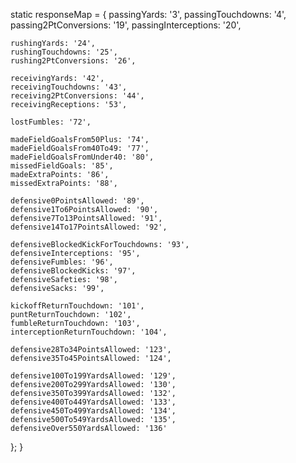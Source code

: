   static responseMap = {
    passingYards: '3',
    passingTouchdowns: '4',
    passing2PtConversions: '19',
    passingInterceptions: '20',

    rushingYards: '24',
    rushingTouchdowns: '25',
    rushing2PtConversions: '26',

    receivingYards: '42',
    receivingTouchdowns: '43',
    receiving2PtConversions: '44',
    receivingReceptions: '53',

    lostFumbles: '72',

    madeFieldGoalsFrom50Plus: '74',
    madeFieldGoalsFrom40To49: '77',
    madeFieldGoalsFromUnder40: '80',
    missedFieldGoals: '85',
    madeExtraPoints: '86',
    missedExtraPoints: '88',

    defensive0PointsAllowed: '89',
    defensive1To6PointsAllowed: '90',
    defensive7To13PointsAllowed: '91',
    defensive14To17PointsAllowed: '92',

    defensiveBlockedKickForTouchdowns: '93',
    defensiveInterceptions: '95',
    defensiveFumbles: '96',
    defensiveBlockedKicks: '97',
    defensiveSafeties: '98',
    defensiveSacks: '99',

    kickoffReturnTouchdown: '101',
    puntReturnTouchdown: '102',
    fumbleReturnTouchdown: '103',
    interceptionReturnTouchdown: '104',

    defensive28To34PointsAllowed: '123',
    defensive35To45PointsAllowed: '124',

    defensive100To199YardsAllowed: '129',
    defensive200To299YardsAllowed: '130',
    defensive350To399YardsAllowed: '132',
    defensive400To449YardsAllowed: '133',
    defensive450To499YardsAllowed: '134',
    defensive500To549YardsAllowed: '135',
    defensiveOver550YardsAllowed: '136'
  };
}